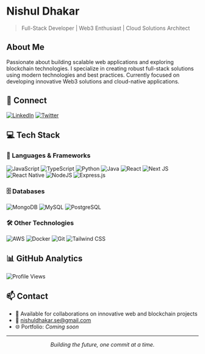 # Nishul Dhakar
> Full-Stack Developer | Web3 Enthusiast | Cloud Solutions Architect

## About Me
Passionate about building scalable web applications and exploring blockchain technologies. I specialize in creating robust full-stack solutions using modern technologies and best practices. Currently focused on developing innovative Web3 solutions and cloud-native applications.

## 🔗 Connect
[![LinkedIn](https://img.shields.io/badge/LinkedIn-%230077B5.svg?logo=linkedin&logoColor=white)](https://linkedin.com/in/NishulDhakar) [![Twitter](https://img.shields.io/badge/Twitter-%231DA1F2.svg?logo=Twitter&logoColor=white)](https://twitter.com/NishulDhakar)

## 💻 Tech Stack

### 🌟 Languages & Frameworks
![JavaScript](https://img.shields.io/badge/javascript-%23323330.svg?style=for-the-badge&logo=javascript&logoColor=%23F7DF1E) ![TypeScript](https://img.shields.io/badge/typescript-%23007ACC.svg?style=for-the-badge&logo=typescript&logoColor=white) ![Python](https://img.shields.io/badge/python-%233776AB.svg?style=for-the-badge&logo=python&logoColor=white) ![Java](https://img.shields.io/badge/java-%23ED8B00.svg?style=for-the-badge&logo=java&logoColor=white) 
![React](https://img.shields.io/badge/react-%2320232a.svg?style=for-the-badge&logo=react&logoColor=%2361DAFB) ![Next JS](https://img.shields.io/badge/Next-black?style=for-the-badge&logo=next.js&logoColor=white) ![React Native](https://img.shields.io/badge/react%20native-%2320232a.svg?style=for-the-badge&logo=react&logoColor=%2361DAFB) ![NodeJS](https://img.shields.io/badge/node.js-6DA55F?style=for-the-badge&logo=node.js&logoColor=white) ![Express.js](https://img.shields.io/badge/express.js-%23404d59.svg?style=for-the-badge&logo=express&logoColor=%2361DAFB)

### 🗄️ Databases
![MongoDB](https://img.shields.io/badge/MongoDB-%234ea94b.svg?style=for-the-badge&logo=mongodb&logoColor=white) ![MySQL](https://img.shields.io/badge/mysql-%2300f.svg?style=for-the-badge&logo=mysql&logoColor=white) ![PostgreSQL](https://img.shields.io/badge/postgresql-%23316192.svg?style=for-the-badge&logo=postgresql&logoColor=white)

### 🛠️ Other Technologies
![AWS](https://img.shields.io/badge/AWS-%23FF9900.svg?style=for-the-badge&logo=amazon-aws&logoColor=white) ![Docker](https://img.shields.io/badge/docker-%230db7ed.svg?style=for-the-badge&logo=docker&logoColor=white) ![Git](https://img.shields.io/badge/git-%23F05033.svg?style=for-the-badge&logo=git&logoColor=white) ![Tailwind CSS](https://img.shields.io/badge/TailwindCSS-%2338B2AC.svg?style=for-the-badge&logo=tailwind-css&logoColor=white)

## 📊 GitHub Analytics
![Profile Views](https://komarev.com/ghpvc/?username=NishulDhakar&color=brightgreen&style=flat-square)

## 📫 Contact
- 💼 Available for collaborations on innovative web and blockchain projects
- 📧 nishuldhakar.se@gmail.com
- 🌐 Portfolio: *Coming soon*

---

<div align="center">
    <i>Building the future, one commit at a time.</i>
</div>
